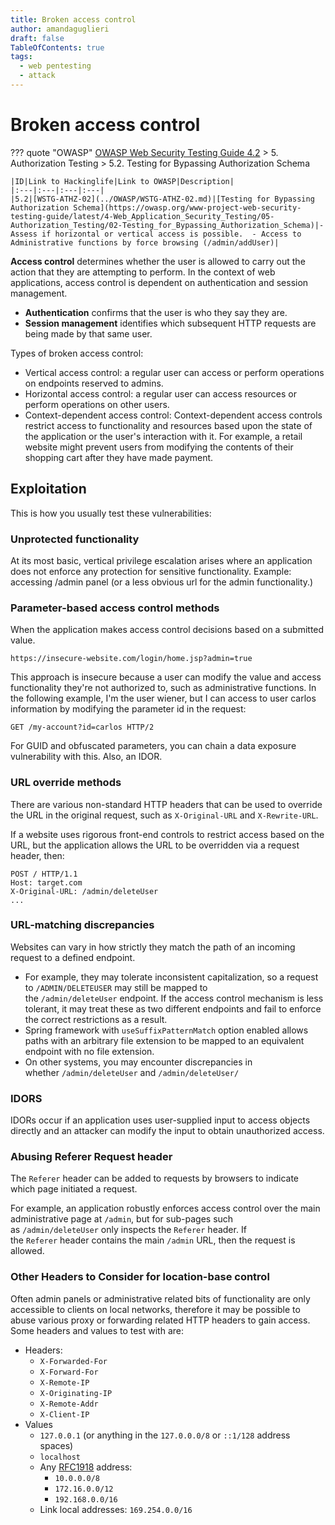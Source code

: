 ```yaml
---
title: Broken access control
author: amandaguglieri
draft: false
TableOfContents: true
tags:
  - web pentesting
  - attack
---
```

# Broken access control

??? quote "OWASP"
	[OWASP Web Security Testing Guide 4.2](../OWASP/index.md) > 5. Authorization Testing > 5.2. Testing for Bypassing Authorization Schema

    |ID|Link to Hackinglife|Link to OWASP|Description|
    |:---|:---|:---|:---|
    |5.2|[WSTG-ATHZ-02](../OWASP/WSTG-ATHZ-02.md)|[Testing for Bypassing Authorization Schema](https://owasp.org/www-project-web-security-testing-guide/latest/4-Web_Application_Security_Testing/05-Authorization_Testing/02-Testing_for_Bypassing_Authorization_Schema)|- Assess if horizontal or vertical access is possible.  - Access to Administrative functions by force browsing (/admin/addUser)|

**Access control** determines whether the user is allowed to carry out the action that they are attempting to perform. In the context of web applications, access control is dependent on authentication and session management.

- **Authentication** confirms that the user is who they say they are.
- **Session management** identifies which subsequent HTTP requests are being made by that same user.

Types of broken access control:

- Vertical access control: a regular user can access or perform operations on endpoints reserved to admins.
- Horizontal access control: a regular user can access resources or perform operations on other users. 
- Context-dependent access control: Context-dependent access controls restrict access to functionality and resources based upon the state of the application or the user's interaction with it. For example, a retail website might prevent users from modifying the contents of their shopping cart after they have made payment.

## Exploitation

This is how you usually test these vulnerabilities:

### Unprotected functionality

At its most basic, vertical privilege escalation arises where an application does not enforce any protection for sensitive functionality. Example: accessing /admin panel (or a less obvious url for the admin functionality.)

### Parameter-based access control methods

When the application makes access control decisions based on a submitted value.

```
https://insecure-website.com/login/home.jsp?admin=true
```

This approach is insecure because a user can modify the value and access functionality they're not authorized to, such as administrative functions. In the following example, I'm the user wiener, but I can access to user carlos information by modifying the parameter id in the request:

```
GET /my-account?id=carlos HTTP/2
```

For GUID and obfuscated parameters, you can chain a data exposure vulnerability with this. Also, an IDOR.

### URL override methods

There are various non-standard HTTP headers that can be used to override the URL in the original request, such as `X-Original-URL` and `X-Rewrite-URL`.

If a website uses rigorous front-end controls to restrict access based on the URL, but the application allows the URL to be overridden via a request header, then: 

```
POST / HTTP/1.1
Host: target.com
X-Original-URL: /admin/deleteUser 
...

```

### URL-matching discrepancies

Websites can vary in how strictly they match the path of an incoming request to a defined endpoint. 

- For example, they may tolerate inconsistent capitalization, so a request to `/ADMIN/DELETEUSER` may still be mapped to the `/admin/deleteUser` endpoint. If the access control mechanism is less tolerant, it may treat these as two different endpoints and fail to enforce the correct restrictions as a result.
- Spring framework with `useSuffixPatternMatch` option enabled allows paths with an arbitrary file extension to be mapped to an equivalent endpoint with no file extension.
- On other systems, you may encounter discrepancies in whether `/admin/deleteUser` and `/admin/deleteUser/`

### IDORS

IDORs occur if an application uses user-supplied input to access objects directly and an attacker can modify the input to obtain unauthorized access.


### Abusing Referer Request header

The `Referer` header can be added to requests by browsers to indicate which page initiated a request.

For example, an application robustly enforces access control over the main administrative page at `/admin`, but for sub-pages such as `/admin/deleteUser` only inspects the `Referer` header. If the `Referer` header contains the main `/admin` URL, then the request is allowed.



### Other Headers to Consider for location-base control

Often admin panels or administrative related bits of functionality are only accessible to clients on local networks, therefore it may be possible to abuse various proxy or forwarding related HTTP headers to gain access. Some headers and values to test with are:

- Headers:
    - `X-Forwarded-For`
    - `X-Forward-For`
    - `X-Remote-IP`
    - `X-Originating-IP`
    - `X-Remote-Addr`
    - `X-Client-IP`
- Values
    - `127.0.0.1` (or anything in the `127.0.0.0/8` or `::1/128` address spaces)
    - `localhost`
    - Any [RFC1918](https://tools.ietf.org/html/rfc1918) address:
        - `10.0.0.0/8`
        - `172.16.0.0/12`
        - `192.168.0.0/16`
    - Link local addresses: `169.254.0.0/16`

